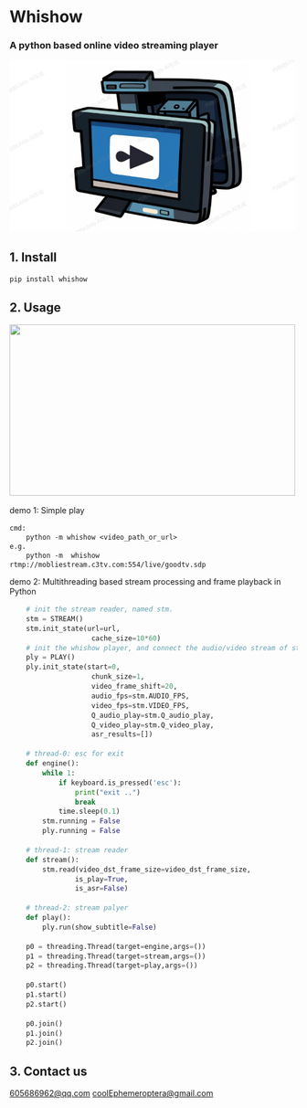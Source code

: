 
# Whishow
### A python based online video streaming player
<img src="img/img1.png" width="500" height="300">

## 1. Install

    pip install whishow

## 2. Usage
<img src="img/img2.gif" width="500" height="300">

demo 1: Simple play

    cmd:
        python -m whishow <video_path_or_url>
    e.g. 
        python -m  whishow rtmp://mobliestream.c3tv.com:554/live/goodtv.sdp

demo 2: Multithreading based stream processing and frame playback in Python
```python
    # init the stream reader, named stm.
    stm = STREAM()
    stm.init_state(url=url,
                    cache_size=10*60)
    # init the whishow player, and connect the audio/video stream of stm.
    ply = PLAY()
    ply.init_state(start=0,
                    chunk_size=1,
                    video_frame_shift=20,
                    audio_fps=stm.AUDIO_FPS,
                    video_fps=stm.VIDEO_FPS,
                    Q_audio_play=stm.Q_audio_play,
                    Q_video_play=stm.Q_video_play,
                    asr_results=[])

    # thread-0: esc for exit
    def engine():
        while 1:
            if keyboard.is_pressed('esc'):
                print("exit ..")
                break
            time.sleep(0.1)
        stm.running = False
        ply.running = False

    # thread-1: stream reader
    def stream():
        stm.read(video_dst_frame_size=video_dst_frame_size,
                is_play=True,
                is_asr=False)

    # thread-2: stream palyer
    def play():
        ply.run(show_subtitle=False)

    p0 = threading.Thread(target=engine,args=())
    p1 = threading.Thread(target=stream,args=())
    p2 = threading.Thread(target=play,args=())

    p0.start()
    p1.start()
    p2.start()

    p0.join()
    p1.join()
    p2.join()
```


## 3. Contact us
605686962@qq.com
coolEphemeroptera@gmail.com


